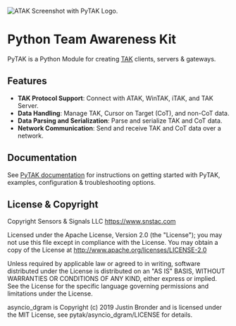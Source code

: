 ![ATAK Screenshot with PyTAK Logo.](https://pytak.readthedocs.io/en/stable/media/atak_screenshot_with_pytak_logo-x25.jpg)

# Python Team Awareness Kit

PyTAK is a Python Module for creating [TAK](https://tak.gov) clients, servers & gateways.

## Features

- **TAK Protocol Support**: Connect with ATAK, WinTAK, iTAK, and TAK Server.
- **Data Handling**: Manage TAK, Cursor on Target (CoT), and non-CoT data.
- **Data Parsing and Serialization**: Parse and serialize TAK and CoT data.
- **Network Communication**: Send and receive TAK and CoT data over a network.

## Documentation

See [PyTAK documentation](https://pytak.rtfd.io/) for instructions on getting 
started with PyTAK, examples, configuration & troubleshooting options.

## License & Copyright

Copyright Sensors & Signals LLC https://www.snstac.com

Licensed under the Apache License, Version 2.0 (the "License");
you may not use this file except in compliance with the License.
You may obtain a copy of the License at http://www.apache.org/licenses/LICENSE-2.0

Unless required by applicable law or agreed to in writing, software
distributed under the License is distributed on an "AS IS" BASIS,
WITHOUT WARRANTIES OR CONDITIONS OF ANY KIND, either express or implied.
See the License for the specific language governing permissions and
limitations under the License.

asyncio_dgram is Copyright (c) 2019 Justin Bronder and is licensed under the MIT 
License, see pytak/asyncio_dgram/LICENSE for details.

